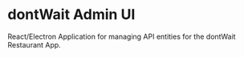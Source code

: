 # dontWait Admin UI

React/Electron Application for managing API entities for the dontWait Restaurant App.

